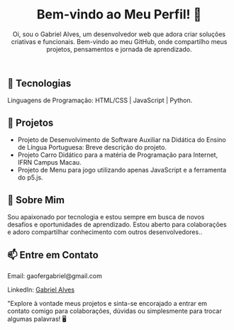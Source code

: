 <!DOCTYPE html>
<html lang="pt-BR">
<head>
  <meta charset="UTF-8">
  <meta name="viewport" content="width=device-width, initial-scale=1.0">
</head>
<body>
  <header>
    <h1>Bem-vindo ao Meu Perfil! 👋</h1>
    <p>Oi, sou o Gabriel Alves, um desenvolvedor web que adora criar soluções criativas e funcionais. Bem-vindo ao meu GitHub, onde compartilho meus projetos, pensamentos e jornada de aprendizado.</p>
  </header>
  
  <section>
    <h2>🔧 Tecnologias</h2>
    <p>Linguagens de Programação: HTML/CSS | JavaScript | Python.</p>
  </section>
  
  <section>
    <h2>💼 Projetos</h2>
    <ul>
      <li>Projeto de Desenvolvimento de Software Auxiliar na Didática do Ensino de Língua Portuguesa: Breve descrição do projeto.</li>
      <li>Projeto Carro Didático para a matéria de Programação para Internet, IFRN Campus Macau.</li>
      <li>Projeto de Menu para jogo utilizando apenas JavaScript e a ferramenta do p5.js.</li>
    </ul>
  </section>
  
  <section>
    <h2>🌱 Sobre Mim</h2>
    <p>Sou apaixonado por tecnologia e estou sempre em busca de novos desafios e oportunidades de aprendizado. Estou aberto para colaborações e adoro compartilhar conhecimento com outros desenvolvedores..</p>
  </section>
  
  <section>
    <h2>📫 Entre em Contato</h2>
    <p>Email: gaofergabriel@gmail.com</p>
    <p>LinkedIn: <a href="https://www.linkedin.com/in/gabriel-alves-9711632aa/">Gabriel Alves</a></p>
    <p>"Explore à vontade meus projetos e sinta-se encorajado a entrar em contato comigo para colaborações, dúvidas ou simplesmente para trocar algumas palavras! 🖥️</p>
  </section>
</body>
</html>
